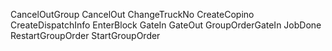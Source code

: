 
CancelOutGroup
CancelOut
ChangeTruckNo
CreateCopino
CreateDispatchInfo
EnterBlock
GateIn
GateOut
GroupOrderGateIn
JobDone
RestartGroupOrder
StartGroupOrder